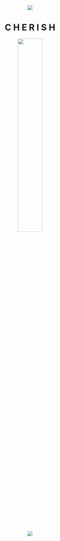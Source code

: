 <div align="center">
<img src="https://capsule-render.vercel.app/api?type=soft&color=auto&height=300&section=header&text=WELCOME!%20&fontSize=90" />
  </div>
<div align='center'>
<h1> C H E R I S H </h1>
<p align="center">
  <img src="https://i.pinimg.com/564x/73/4c/f0/734cf021e04d5f5187052943ad702398.jpg" width="40%" height="40%">
  <h3></h3>
</p>
<!-- <h2> 좋아하는 것들 </h2>
<p align="center">
<img src="https://t1.daumcdn.net/cafeattach/1YVY7/8d42512b31ebf9ba8742fb9d82ed650f82905b3a" width="20%" height="30%">
<img src="https://t1.daumcdn.net/cafeattach/1X510/241d5c79aeb589d5ff63b43ac747563270c368bc"width="20%" height="30%">
<img src="https://user-images.githubusercontent.com/100480440/227225218-bc0106cf-a43e-43f1-82d9-a8f8b5d6a260.jpeg" width="20%" height="40%">
 -->
</p>
<p align="center">
<h2> </h2>
<img src="https://github-readme-stats.vercel.app/api/top-langs/?username=chaerish&layout=compact"><br><br>
</p>
</div>
